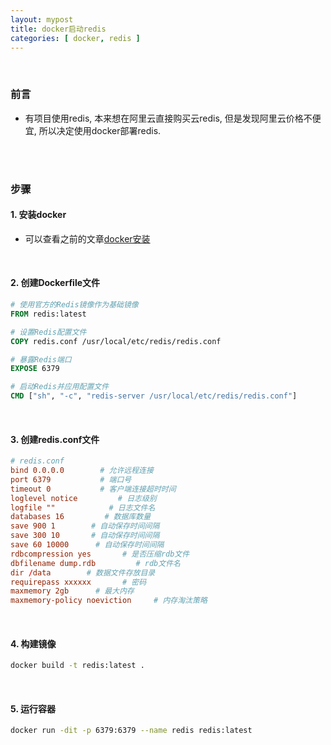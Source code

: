 ```yaml
---
layout: mypost
title: docker启动redis
categories: [ docker, redis ]
---
```


<br>

### 前言

- 有项目使用redis, 本来想在阿里云直接购买云redis, 但是发现阿里云价格不便宜, 所以决定使用docker部署redis.

<br>
<br>

### 步骤

#### 1. 安装docker

- 可以查看之前的文章[docker安装](https://han-gr.github.io/posts/2024/08/31/docker%E5%AE%89%E8%A3%85%E9%97%AE%E9%A2%98.html)

<br>

#### 2. 创建Dockerfile文件

```dockerfile
# 使用官方的Redis镜像作为基础镜像
FROM redis:latest

# 设置Redis配置文件
COPY redis.conf /usr/local/etc/redis/redis.conf

# 暴露Redis端口
EXPOSE 6379

# 启动Redis并应用配置文件
CMD ["sh", "-c", "redis-server /usr/local/etc/redis/redis.conf"]
```

<br>

#### 3. 创建redis.conf文件

```conf
# redis.conf
bind 0.0.0.0        # 允许远程连接
port 6379           # 端口号
timeout 0           # 客户端连接超时时间
loglevel notice         # 日志级别
logfile ""            # 日志文件名
databases 16         # 数据库数量
save 900 1        # 自动保存时间间隔
save 300 10       # 自动保存时间间隔
save 60 10000      # 自动保存时间间隔
rdbcompression yes       # 是否压缩rdb文件
dbfilename dump.rdb         # rdb文件名
dir /data        # 数据文件存放目录
requirepass xxxxxx       # 密码
maxmemory 2gb      # 最大内存
maxmemory-policy noeviction     # 内存淘汰策略
```

<br>

#### 4. 构建镜像

```bash
docker build -t redis:latest .
```

<br>

#### 5. 运行容器

```bash
docker run -dit -p 6379:6379 --name redis redis:latest
```

